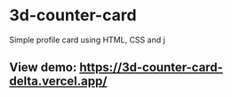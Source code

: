 # 3d-counter-card
 Simple profile card using HTML, CSS and j

## View demo: https://3d-counter-card-delta.vercel.app/
